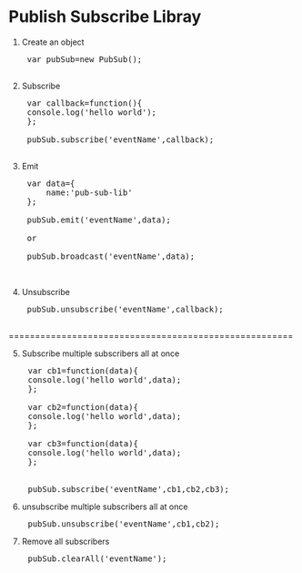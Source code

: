 Publish Subscribe Libray
======================================================
1. Create an object
    <pre>
    var pubSub=new PubSub();
    </pre>
2. Subscribe

    <pre>
    var callback=function(){
    console.log('hello world');
    };

    pubSub.subscribe('eventName',callback);
    </pre>

3. Emit

    <pre>
    var data={
        name:'pub-sub-lib'
    };

    pubSub.emit('eventName',data);

    or 

    pubSub.broadcast('eventName',data);

    </pre>

4. Unsubscribe

    <pre>
    pubSub.unsubscribe('eventName',callback);
    </pre>

======================================================

5. Subscribe multiple subscribers all at once

<pre>
    var cb1=function(data){
    console.log('hello world',data);
    };

    var cb2=function(data){
    console.log('hello world',data);
    };

    var cb3=function(data){
    console.log('hello world',data);
    };


    pubSub.subscribe('eventName',cb1,cb2,cb3);
</pre>

6. unsubscribe multiple subscribers all at once

<pre>
    pubSub.unsubscribe('eventName',cb1,cb2);
</pre>

7. Remove all subscribers

<pre>
    pubSub.clearAll('eventName');
</pre>